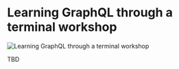 # Learning GraphQL through a terminal workshop

![Learning GraphQL through a terminal workshop](https://raw.githubusercontent.com/mugli/learning-graphql/master/workshopper/workshopper.png)

TBD
